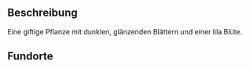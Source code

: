 ## Beschreibung
Eine giftige Pflanze mit dunklen, glänzenden Blättern und einer lila Blüte.

## Fundorte